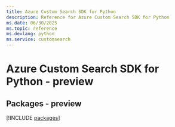 ```yaml
---
title: Azure Custom Search SDK for Python
description: Reference for Azure Custom Search SDK for Python
ms.date: 06/30/2025
ms.topic: reference
ms.devlang: python
ms.service: customsearch
---
```

# Azure Custom Search SDK for Python - preview
## Packages - preview
[!INCLUDE [packages](custom-search-index.md)]